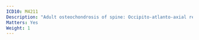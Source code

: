 ```yaml
---
ICD10: M4211
Description: "Adult osteochondrosis of spine: Occipito-atlanto-axial region"
Matters: Yes
Weight: 1
---
```


